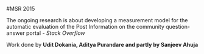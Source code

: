 #MSR 2015

The ongoing research is about developing a measurement model for the automatic evaluation of the Post Information on the community question-answer portal - *Stack Overflow*

Work done by **Udit Dokania, Aditya Purandare and partly by Sanjeev Ahuja**